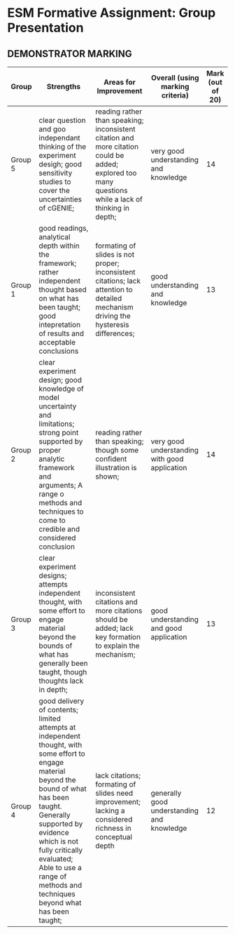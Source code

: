 # ESM Formative Assignment: Group Presentation

## DEMONSTRATOR MARKING

| Group   | Strengths | Areas for Improvement | Overall (using marking criteria) | Mark (out of 20) |
|---------|------------|-----------------------|---------------------------------|------------------|
| Group 5 |clear question and goo independant thinking of the experiment desigh; good sensitivity studies to cover the uncertainties of cGENIE;            |reading rather than speaking; inconsistent citation and more citation could be added; explored too many questions while a lack of thinking in depth;                       |       very good understanding and knowledge                          |          14        |
| Group 1 |good readings, analytical depth within the framework; rather independent thought based on what has been taught; good intepretation of results and acceptable conclusions           | formating of slides is not proper; inconsistent citations; lack attention to detailed mechanism driving the hysteresis differences;                     |             good understanding and knowledge                    |         13         |
| Group 2 |clear experiment design; good knowledge of model uncertainty and limitations; strong point supported by proper analytic framework and arguments; A range o methods and techniques to come to credible and considered conclusion           | reading rather than speaking; though some confident illustration is shown;                     |             very good understanding with good application                    |       14           |
| Group 3 |clear experiment designs; attempts independent thought, with some effort to engage material beyond the bounds of what has generally been taught, though thoughts lack in depth;            |inconsistent citations and more citations should be added; lack key formation to explain the mechanism;                      |            good understanding and good application                     |       13           |
| Group 4 |good delivery of contents; limited attempts at independent thought, with some effort to engage material beyond the bound of what has been taught. Generally supported by evidence which is not fully critically evaluated; Able to use a range of methods and techniques beyond what has been taught;           |lack citations; formating of slides need improvement; lacking a considered richness in conceptual depth                      |      generally good understanding and knowledge                           |      12            |
